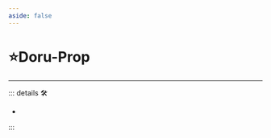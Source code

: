 ```yaml
---
aside: false
---
```

# ⭐<labor>Doru</labor>-Prop

---

<!-- =================================================== -->
<!-- =================================================== -->
<!-- =================================================== -->
<!-- =================================================== -->
<!-- =================================================== -->
::: details 🛠

-

:::
